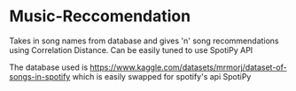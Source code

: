 # Music-Reccomendation
Takes in song names from database and gives 'n' song recommendations using Correlation Distance. Can be easily tuned to use SpotiPy API

The database used is https://www.kaggle.com/datasets/mrmorj/dataset-of-songs-in-spotify which is easily swapped for spotify's api SpotiPy
